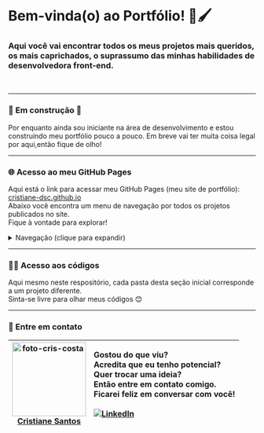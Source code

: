 # Bem-vinda(o) ao Portfólio! 🎨🖌️

### Aqui você vai encontrar todos os meus projetos mais queridos, os mais caprichados, o suprassumo das minhas habilidades de desenvolvedora front-end.

</br>
<hr>

### 🚧 Em construção 🚧
Por enquanto ainda sou iniciante na área de desenvolvimento e estou construindo meu portfólio pouco a pouco. Em breve vai ter muita coisa legal por aqui,então fique de olho!

<hr>

### 🌐 Acesso ao meu GitHub Pages
Aqui está o link para acessar meu GitHub Pages (meu site de portfólio): [cristiane-dsc.github.io](https://cristiane-dsc.github.io/)</br>
Abaixo você encontra um menu de navegação por todos os projetos publicados no site.</br>
Fique à vontade para explorar!</br>

<details>
  <summary>Navegação (clique para expandir)</summary>
  <a href="https://cristiane-dsc.github.io/contador/">Contador</a>
</details>

<hr>

### 👩‍💻 Acesso aos códigos
Aqui mesmo neste respositório, cada pasta desta seção inicial corresponde a um projeto diferente.</br>
Sinta-se livre para olhar meus códigos 😊

<hr>

### 💬 Entre em contato

| <a href="https://github.com/cristiane-dsc"><img src="https://avatars.githubusercontent.com/u/104697914?v=4" width="150px;" alt="foto-cris-costa"/></br>Cristiane Santos</a> | Gostou do que viu?</br> Acredita que eu tenho potencial?</br> Quer trocar uma ideia?</br> Então entre em contato comigo.</br> Ficarei feliz em conversar com você!</br></br>[![LinkedIn](https://img.shields.io/badge/LinkedIn-0077B5?style=for-the-badge&logo=linkedin&logoColor=white)](https://www.linkedin.com/in/cristiane-s-costa-83a115228/) |
| --- | :--- |
